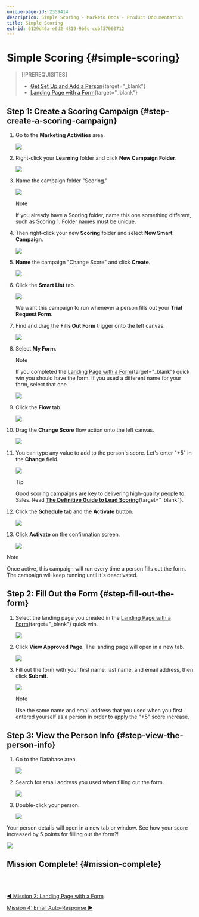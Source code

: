 ```yaml
---
unique-page-id: 2359414
description: Simple Scoring - Marketo Docs - Product Documentation
title: Simple Scoring
exl-id: 6129d46a-e6d2-4819-9b6c-ccbf37060712
---
```

# Simple Scoring {#simple-scoring}

>[!PREREQUISITES]
>
>* [Get Set Up and Add a Person](/help/marketo/getting-started/quick-wins/get-set-up-and-add-a-person.md){target="_blank"}
>* [Landing Page with a Form](/help/marketo/getting-started/quick-wins/landing-page-with-a-form.md){target="_blank"}

## Step 1: Create a Scoring Campaign {#step-create-a-scoring-campaign}

1. Go to the **Marketing Activities** area.

   ![](assets/ma-1.png)

1. Right-click your **Learning** folder and click **New Campaign Folder**.

   ![](assets/two-2.png)

1. Name the campaign folder "Scoring."

   ![](assets/three-1.png)

   >[!NOTE]
   >
   >If you already have a Scoring folder, name this one something different, such as Scoring 1. Folder names must be unique.

1. Then right-click your new **Scoring** folder and select **New Smart Campaign**.

   ![](assets/four.png)

1. **Name** the campaign "Change Score" and click **Create**.

   ![](assets/five-1.png)

1. Click the **Smart List** tab.

   ![](assets/six-1.png)

   We want this campaign to run whenever a person fills out your **Trial Request Form**.

1. Find and drag the **Fills Out Form** trigger onto the left canvas.

   ![](assets/image2014-9-24-11-3a43-3a35.png)

1. Select **My Form**.

   >[!NOTE]
   >
   >If you completed the [Landing Page with a Form](/help/marketo/getting-started/quick-wins/landing-page-with-a-form.md){target="_blank"} quick win you should have the form. If you used a different name for your form, select that one.

   ![](assets/image2014-9-24-11-3a44-3a16.png)

1. Click the **Flow** tab.

   ![](assets/image2014-9-24-11-3a44-3a33.png)

1. Drag the **Change Score** flow action onto the left canvas.

   ![](assets/image2014-9-24-11-3a44-3a45.png)

1. You can type any value to add to the person's score. Let's enter "+5" in the **Change** field.

   ![](assets/eleven-1.png)

   >[!TIP]
   >
   >Good scoring campaigns are key to delivering high-quality people to Sales. Read [**The Definitive Guide to Lead Scoring**](https://www.marketo.com/definitive-guides/lead-scoring/){target="_blank"}.

1. Click the **Schedule** tab and the **Activate** button.

   ![](assets/twelve-1.png)

1. Click **Activate** on the confirmation screen.

   ![](assets/thirteen-1.png)

>[!NOTE]
>
>Once active, this campaign will run every time a person fills out the form. The campaign will keep running until it's deactivated.

## Step 2: Fill Out the Form {#step-fill-out-the-form}

1. Select the landing page you created in the [Landing Page with a Form](/help/marketo/getting-started/quick-wins/landing-page-with-a-form.md){target="_blank"} quick win.

   ![](assets/fourteen-1.png)

1. Click **View Approved Page**. The landing page will open in a new tab.

   ![](assets/image2014-9-24-11-3a47-3a51.png)

1. Fill out the form with your first name, last name, and email address, then click **Submit**.

   ![](assets/image2014-9-24-11-3a47-3a59.png)

   >[!NOTE]
   >
   >Use the same name and email address that you used when you first entered yourself as a person in order to apply the "+5" score increase.

## Step 3: View the Person Info {#step-view-the-person-info}

1. Go to the Database area.

   ![](assets/db-2.png)

1. Search for email address you used when filling out the form.

   ![](assets/eighteen.png)

1. Double-click your person.

   ![](assets/nineteen.png)

Your person details will open in a new tab or window. See how your score increased by 5 points for filling out the form?!

![](assets/twenty.png)

## Mission Complete! {#mission-complete}

<br>&nbsp;

[◄ Mission 2: Landing Page with a Form](/help/marketo/getting-started/quick-wins/landing-page-with-a-form.md)

[Mission 4: Email Auto-Response ►](/help/marketo/getting-started/quick-wins/email-auto-response.md)
